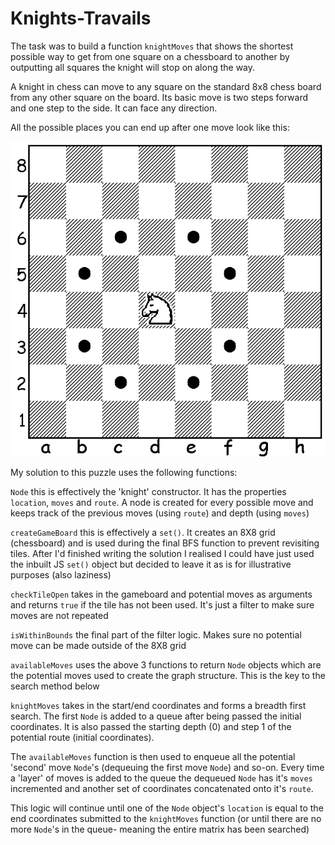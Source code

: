 # Knights-Travails

The task was to build a function `knightMoves` that shows the shortest possible way to get from one square on a chessboard to another by outputting all squares the knight will stop on along the way.

A knight in chess can move to any square on the standard 8x8 chess board from any other square on the board. Its basic move is two steps forward and one step to the side. It can face any direction.

All the possible places you can end up after one move look like this:

![Image of knight moves](./board.png)

My solution to this puzzle uses the following functions:

`Node` this is effectively the 'knight' constructor. It has the properties `location`, `moves` and `route`. A node is created for every possible move and keeps track of the previous moves (using `route`) and depth (using `moves`)

`createGameBoard` this is effectively a `set()`. It creates an 8X8 grid (chessboard) and is used during the final BFS function to prevent revisiting tiles. After I'd finished writing the solution I realised I could have just used the inbuilt JS `set()` object but decided to leave it as is for illustrative purposes (also laziness)

`checkTileOpen` takes in the gameboard and potential moves as arguments and returns `true` if the tile has not been used. It's just a filter to make sure moves are not repeated

`isWithinBounds` the final part of the filter logic. Makes sure no potential move can be made outside of the 8X8 grid

`availableMoves` uses the above 3 functions to return `Node` objects which are the potential moves used to create the graph structure. This is the key to the search method below

`knightMoves` takes in the start/end coordinates and forms a breadth first search. The first `Node` is added to a queue after being passed the initial coordinates. It is also passed the starting depth (0) and step 1 of the potential route (initial coordinates).

The `availableMoves` function is then used to enqueue all the potential 'second' move `Node`'s (dequeuing the first move `Node`) and so-on. Every time a 'layer' of moves is added to the queue the dequeued `Node` has it's `moves` incremented and another set of coordinates concatenated onto it's `route`.

This logic will continue until one of the `Node` object's `location` is equal to the end coordinates submitted to the `knightMoves` function (or until there are no more `Node`'s in the queue- meaning the entire matrix has been searched)